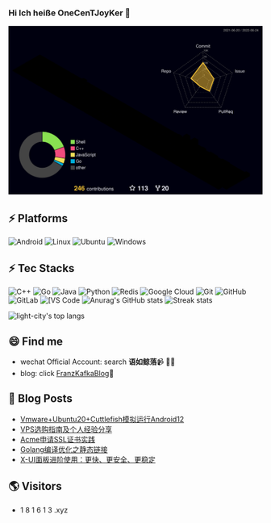 ### Hi Ich heiße OneCenTJoyKer 👋

<!--
**OneCenTJoyKer/OneCenTJoyKer** is a ✨ _special_ ✨ repository because its `README.md` (this file) appears on your GitHub profile.

Here are some ideas to get you started:

- 🔭 I’m currently working on ...
- 🌱 I’m currently learning ...
- 👯 I’m looking to collaborate on ...
- 🤔 I’m looking for help with ...
- 💬 Ask me about ...
- 📫 How to reach me: ...
- 😄 Pronouns: ...
- ⚡ Fun fact: ...
![Anurag's GitHub stats](https://github-readme-stats.vercel.app/api?username=FranzKafkaYu&theme=cobalt2&show_icons=true)
![Anurag's GitHub stats](https://github-readme-stats.vercel.app/api?username=FranzKafkaYu&theme=cobalt2&show_icons=true)
![Streak stats](https://github-readme-streak-stats.herokuapp.com/?user=FranzKafkaYu&show_icons=true&theme=tokyonight)
[![Top Langs](https://github-readme-stats.vercel.app/api/top-langs/?username=anuraghazra)](https://github.com/anuraghazra/github-readme-stats)
-->



![](./profile-3d-contrib/profile-night-rainbow.svg)
## ⚡ Platforms

![Android](https://img.shields.io/badge/Android-3DDC84?style=for-the-badge&logo=android&logoColor=white)
![Linux](https://img.shields.io/badge/Linux-FCC624?style=for-the-badge&logo=linux&logoColor=black)
![Ubuntu](https://img.shields.io/badge/Ubuntu-E95420?style=for-the-badge&logo=ubuntu&logoColor=white)
![Windows](https://img.shields.io/badge/Windows-0078D6?style=for-the-badge&logo=windows&logoColor=white)

## ⚡ Tec Stacks

![C++](https://img.shields.io/badge/-C++-00599C?style=flat-square&logo=c)
![Go](https://img.shields.io/badge/-go-%23E44D27?style=flat-square&logo=go&logoColor=ffffff)
![Java](https://img.shields.io/badge/-java-E34A86?style=flat-square&logo=java)
![Python](https://img.shields.io/badge/-Python-black?style=flat-square&logo=Python)
![Redis](https://img.shields.io/badge/-Redis-black?style=flat-square&logo=Redis)
![Google Cloud](https://img.shields.io/badge/Google%20Cloud-black?style=flat-square&logo=google-cloud)
![Git](https://img.shields.io/badge/-Git-black?style=flat-square&logo=git)
![GitHub](https://img.shields.io/badge/-GitHub-181717?style=flat-square&logo=github)
![GitLab](https://img.shields.io/badge/-GitLab-FCA121?style=flat-square&logo=gitlab)
<img alt="[VS Code" src="https://img.shields.io/badge/-VSCode-%23007ACC?style=flat-square&logo=visual-studio-code" />
![Anurag's GitHub stats](https://github-readme-stats.vercel.app/api?username=FranzKafkaYu&theme=cobalt2&show_icons=true)
![Streak stats](https://github-readme-streak-stats.herokuapp.com/?user=FranzKafkaYu&show_icons=true&theme=tokyonight)
<p align='left'>
  <img align="top" src="https://github-readme-stats.vercel.app/api/top-langs/?username=FranzKafkaYu&bg_color=071A2C&line_height=20&text_color=FFFFFF" alt="light-city's top langs"/>
</p>


## 😄 Find me
- wechat Official Account: search **语如鲸落**📹 ✍🏾
- blog: click [FranzKafkaBlog](https://coderfan.net/)🏓
## 🚀 Blog Posts
<!-- BLOG-POST-LIST:START -->
- [Vmware+Ubuntu20+Cuttlefish模拟运行Android12](https://coderfan.net/vmware-ubuntu20-cuttlefish-run-android12.html?utm_source=rss&utm_medium=rss&utm_campaign=vmware-ubuntu20-cuttlefish-run-android12)
- [VPS选购指南及个人经验分享](https://coderfan.net/vps-purchase-instructions-and-experience-sharing.html?utm_source=rss&utm_medium=rss&utm_campaign=vps-purchase-instructions-and-experience-sharing)
- [Acme申请SSL证书实践](https://coderfan.net/how-to-use-acme-to-issue-ssl-certifiates.html?utm_source=rss&utm_medium=rss&utm_campaign=how-to-use-acme-to-issue-ssl-certifiates)
- [Golang编译优化之静态链接](https://coderfan.net/optimization-golang-compilation-with-statically-linked.html?utm_source=rss&utm_medium=rss&utm_campaign=optimization-golang-compilation-with-statically-linked)
- [X-UI面板进阶使用：更快、更安全、更稳定](https://coderfan.net/x-ui-usage-enhancment-for-better-enhancement.html?utm_source=rss&utm_medium=rss&utm_campaign=x-ui-usage-enhancment-for-better-enhancement)
<!-- BLOG-POST-LIST:END -->

## 🌎 Visitors
- 1 8 1 6 1 3 .xyz
